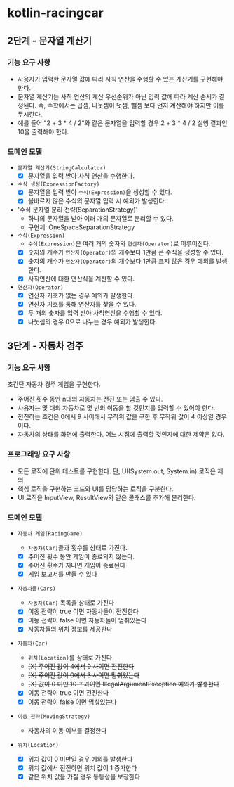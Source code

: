 # kotlin-racingcar

## 2단계 - 문자열 계산기

### 기능 요구 사항
- 사용자가 입력한 문자열 값에 따라 사칙 연산을 수행할 수 있는 계산기를 구현해야 한다.
- 문자열 계산기는 사칙 연산의 계산 우선순위가 아닌 입력 값에 따라 계산 순서가 결정된다. 즉, 수학에서는 곱셈, 나눗셈이 덧셈, 뺄셈 보다 먼저 계산해야 하지만 이를 무시한다.
- 예를 들어 "2 + 3 * 4 / 2"와 같은 문자열을 입력할 경우 2 + 3 * 4 / 2 실행 결과인 10을 출력해야 한다.

### 도메인 모델
- `문자열 계산기(StringCalculator)`
  - [X] 문자열을 입력 받아 사칙 연산을 수행한다.
- `수식 생성(ExpressionFactory)`
  - [X] 문자열을 입력 받아 `수식(Expression)`을 생성할 수 있다.
  - [X] 올바르지 않은 수식의 문자열 입력 시 예외가 발생한다.
- '수식 문자열 분리 전략(SeparationStrategy)'
  - 하나의 문자열을 받아 여러 개의 문자열로 분리할 수 있다.
  - 구현체: OneSpaceSeparationStrategy
- `수식(Expression)`
  - `수식(Expression)`은 여러 개의 숫자와 `연산자(Operator)`로 이루어진다.
  - [X] 숫자의 개수가 `연산자(Operator)`의 개수보다 1만큼 큰 수식을 생성할 수 있다.
  - [X] 숫자의 개수가 `연산자(Operator)`의 개수보다 1만큼 크지 않은 경우 예외를 발생한다.
  - [X] 사칙연산에 대한 연산식을 계산할 수 있다.
- `연산자(Operator)`
  - [X] 연산자 기호가 없는 경우 예외가 발생한다.
  - [X] 연산자 기호를 통해 연산자를 찾을 수 있다. 
  - [X] 두 개의 숫자를 입력 받아 사칙연산을 수행할 수 있다.
  - [X] 나눗셈의 경우 0으로 나누는 경우 예외가 발생한다.

## 3단계 - 자동차 경주

### 기능 요구 사항
초간단 자동차 경주 게임을 구현한다.
- 주어진 횟수 동안 n대의 자동차는 전진 또는 멈출 수 있다.
- 사용자는 몇 대의 자동차로 몇 번의 이동을 할 것인지를 입력할 수 있어야 한다.
- 전진하는 조건은 0에서 9 사이에서 무작위 값을 구한 후 무작위 값이 4 이상일 경우이다.
- 자동차의 상태를 화면에 출력한다. 어느 시점에 출력할 것인지에 대한 제약은 없다.

### 프로그래밍 요구 사항
- 모든 로직에 단위 테스트를 구현한다. 단, UI(System.out, System.in) 로직은 제외
- 핵심 로직을 구현하는 코드와 UI를 담당하는 로직을 구분한다.
- UI 로직을 InputView, ResultView와 같은 클래스를 추가해 분리한다.

### 도메인 모델
- `자동차 게임(RacingGame)`
  - `자동차(Car)`들과 횟수를 상태로 가진다.  
  - [X] 주어진 횟수 동안 게임이 종료되지 않는다.
  - [X] 주어진 횟수가 지나면 게임이 종료된다
  - [X] 게임 보고서를 만들 수 있다

- `자동차들(Cars)`
  - `자동차(Car)` 목록을 상태로 가진다
  - [X] 이동 전략이 true 이면 자동차들이 전진한다
  - [X] 이동 전략이 false 이면 자동차들이 멈춰있는다
  - [X] 자동차들의 위치 정보를 제공한다

- `자동차(Car)`
  - `위치(Location)`를 상태로 가진다
  - ~~[X] 주어진 값이 4에서 9 사이면 전진한다~~
  - ~~[X] 주어진 값이 0에서 3 사이면 멈춰있는다~~
  - ~~[X] 값이 0 미만 10 초과이면 IllegalArgumentException 예외가 발생한다~~
  - [X] 이동 전략이 true 이면 전진한다
  - [X] 이동 전략이 false 이면 멈춰있는다
  
- `이동 전략(MovingStrategy)`
  - 자동차의 이동 여부를 결정한다

- `위치(Location)`
  - [X] 위치 값이 0 미만일 경우 예외를 발생한다
  - [X] 위치 값에서 전진하면 위치 값이 1 증가한다
  - [X] 같은 위치 값을 가질 경우 동등성을 보장한다
